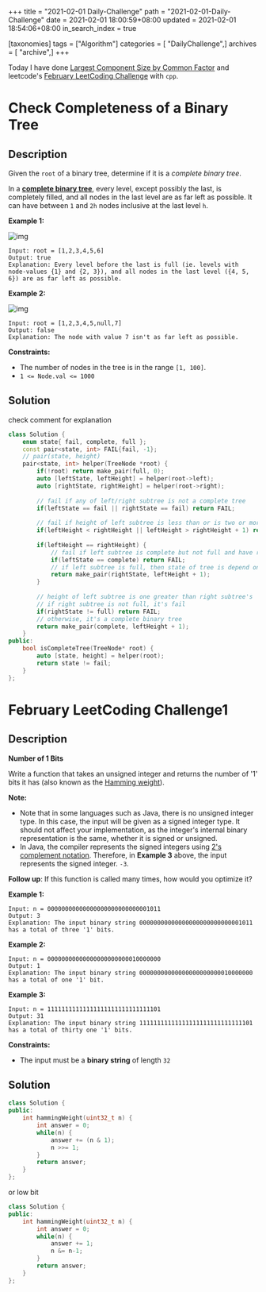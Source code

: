 +++
title = "2021-02-01 Daily-Challenge"
path = "2021-02-01-Daily-Challenge"
date = 2021-02-01 18:00:59+08:00
updated = 2021-02-01 18:54:06+08:00
in_search_index = true

[taxonomies]
tags = ["Algorithm"]
categories = [ "DailyChallenge",]
archives = [ "archive",]
+++

Today I have done [Largest Component Size by Common Factor](https://leetcode.com/problems/check-completeness-of-a-binary-tree/) and leetcode's [February LeetCoding Challenge](https://leetcode.com/explore/featured/card/february-leetcoding-challenge-2021/584/week-1-february-1st-february-7th/3625/) with `cpp`.

<!-- more -->

# Check Completeness of a Binary Tree

## Description

Given the `root` of a binary tree, determine if it is a *complete binary tree*.

In a **[complete binary tree](http://en.wikipedia.org/wiki/Binary_tree#Types_of_binary_trees)**, every level, except possibly the last, is completely filled, and all nodes in the last level are as far left as possible. It can have between `1` and `2h` nodes inclusive at the last level `h`.

 

**Example 1:**

![img](https://assets.leetcode.com/uploads/2018/12/15/complete-binary-tree-1.png)

```
Input: root = [1,2,3,4,5,6]
Output: true
Explanation: Every level before the last is full (ie. levels with node-values {1} and {2, 3}), and all nodes in the last level ({4, 5, 6}) are as far left as possible.
```

**Example 2:**

![img](https://assets.leetcode.com/uploads/2018/12/15/complete-binary-tree-2.png)

```
Input: root = [1,2,3,4,5,null,7]
Output: false
Explanation: The node with value 7 isn't as far left as possible.
```

 

**Constraints:**

- The number of nodes in the tree is in the range `[1, 100]`.
- `1 <= Node.val <= 1000`

## Solution

check comment for explanation

``` cpp
class Solution {
    enum state{ fail, complete, full };
    const pair<state, int> FAIL{fail, -1};
    // pair(state, height)
    pair<state, int> helper(TreeNode *root) {
        if(!root) return make_pair(full, 0);
        auto [leftState, leftHeight] = helper(root->left);
        auto [rightState, rightHeight] = helper(root->right);
        
        // fail if any of left/right subtree is not a complete tree
        if(leftState == fail || rightState == fail) return FAIL;
        
        // fail if height of left subtree is less than or is two or more greater than right subtree's
        if(leftHeight < rightHeight || leftHeight > rightHeight + 1) return FAIL;
        
        if(leftHeight == rightHeight) {
            // fail if left subtree is complete but not full and have right subtree with same height
            if(leftState == complete) return FAIL;
            // if left subtree is full, then state of tree is depend on right subtree
            return make_pair(rightState, leftHeight + 1);
        }
        
        // height of left subtree is one greater than right subtree's
        // if right subtree is not full, it's fail
        if(rightState != full) return FAIL;
        // otherwise, it's a complete binary tree
        return make_pair(complete, leftHeight + 1);
    }
public:
    bool isCompleteTree(TreeNode* root) {
        auto [state, height] = helper(root);
        return state != fail;
    }
};
```

# February LeetCoding Challenge1

## Description

**Number of 1 Bits**

Write a function that takes an unsigned integer and returns the number of '1' bits it has (also known as the [Hamming weight](http://en.wikipedia.org/wiki/Hamming_weight)).

**Note:**

- Note that in some languages such as Java, there is no unsigned integer type. In this case, the input will be given as a signed integer type. It should not affect your implementation, as the integer's internal binary representation is the same, whether it is signed or unsigned.
- In Java, the compiler represents the signed integers using [2's complement notation](https://en.wikipedia.org/wiki/Two's_complement). Therefore, in **Example 3** above, the input represents the signed integer. `-3`.

**Follow up**: If this function is called many times, how would you optimize it?

 

**Example 1:**

```
Input: n = 00000000000000000000000000001011
Output: 3
Explanation: The input binary string 00000000000000000000000000001011 has a total of three '1' bits.
```

**Example 2:**

```
Input: n = 00000000000000000000000010000000
Output: 1
Explanation: The input binary string 00000000000000000000000010000000 has a total of one '1' bit.
```

**Example 3:**

```
Input: n = 11111111111111111111111111111101
Output: 31
Explanation: The input binary string 11111111111111111111111111111101 has a total of thirty one '1' bits.
```

 

**Constraints:**

- The input must be a **binary string** of length `32`

## Solution

``` cpp
class Solution {
public:
    int hammingWeight(uint32_t n) {
        int answer = 0;
        while(n) {
            answer += (n & 1);
            n >>= 1;
        }
        return answer;
    }
};
```

or low bit

``` cpp
class Solution {
public:
    int hammingWeight(uint32_t n) {
        int answer = 0;
        while(n) {
            answer += 1;
            n &= n-1;
        }
        return answer;
    }
};
```